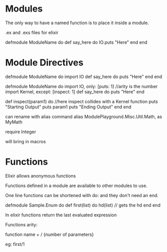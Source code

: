 # Modules

The only way to have a named function is to place it inside a module.

.ex and .exs files for elixir

defmodule ModuleName do
  def say_here do
    IO.puts "Here"
  end
end

# Module Directives

defmodule ModuleName do
import IO
  def say_here do
    puts "Here"
  end
end

defmodule ModuleName do
import IO, only: [puts: 1] //arity is the number
import Kernel, except: [inspect: 1]
  def say_here do
    puts "Here"
  end

  def inspect(param1) do     //here inspect collides with a Kernel function
    puts "Starting Output"
    puts param1
    puts "Ending Output"
  end
end


can rename with alias command
alias ModulePlayground.Misc.Util.Math, as MyMath

require Integer

will bring in macros

# Functions

Elixir allows anonymous functions

Functions defined in a module are available to other modules to use.

One line functions can be shortened with do: and they don't need an end.

defmodule Sample.Enum do
  def first(list) do
    hd(list) // gets the hd
  end
end

In elixir functions return the last evaluated expression

Functions arity:

function name + / {number of parameters}

eg: first/1
